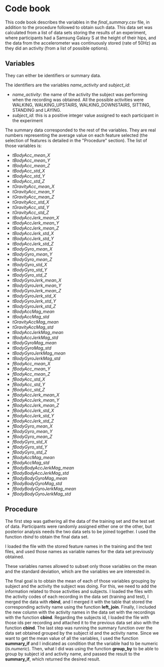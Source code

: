 # Code book

This code book describes the variables in the *final_summary.csv* file, in addition to the procedure followed to obtain such data. This data set was calculated from a list of data sets storing the results of an experiment, where participants had a Samsung Galaxy S at the height of their hips, and the data from the accelerometer was continuously stored (rate of 50Hz) as they did an activity (from a list of possible options). 

## Variables

They can either be identifiers or summary data. 

The identifiers are the variables *name_activity* and *subject_id*:
* *name_activity*: the name of the activity the subject was performing when the recording was obtained. All the possible activities were WALKING, WALKING_UPSTAIRS, WALKING_DOWNSTAIRS, SITTING, STANDING and LAYING.
* *subject_id*: this is a positive integer value assigned to each participant in the experiment

The summary data corresponded to the rest of the variables. They are real numbers representing the average value on each feature selected (the selection of features is detailed in the "Procedure" section).
The list of those variables is: 
* *tBodyAcc_mean_X*
* *tBodyAcc_mean_Y*
* *tBodyAcc_mean_Z*
* *tBodyAcc_std_X*
* *tBodyAcc_std_Y*
* *tBodyAcc_std_Z*
* *tGravityAcc_mean_X*
* *tGravityAcc_mean_Y*
* *tGravityAcc_mean_Z*
* *tGravityAcc_std_X*
* *tGravityAcc_std_Y*
* *tGravityAcc_std_Z*
* *tBodyAccJerk_mean_X*
* *tBodyAccJerk_mean_Y*
* *tBodyAccJerk_mean_Z*
* *tBodyAccJerk_std_X*
* *tBodyAccJerk_std_Y*
* *tBodyAccJerk_std_Z*
* *tBodyGyro_mean_X*
* *tBodyGyro_mean_Y*
* *tBodyGyro_mean_Z*
* *tBodyGyro_std_X*
* *tBodyGyro_std_Y*
* *tBodyGyro_std_Z*
* *tBodyGyroJerk_mean_X*
* *tBodyGyroJerk_mean_Y*
* *tBodyGyroJerk_mean_Z*
* *tBodyGyroJerk_std_X*
* *tBodyGyroJerk_std_Y*
* *tBodyGyroJerk_std_Z*
* *tBodyAccMag_mean*
* *tBodyAccMag_std*
* *tGravityAccMag_mean*
* *tGravityAccMag_std*
* *tBodyAccJerkMag_mean*
* *tBodyAccJerkMag_std*
* *tBodyGyroMag_mean*
* *tBodyGyroMag_std*
* *tBodyGyroJerkMag_mean*
* *tBodyGyroJerkMag_std*
* *fBodyAcc_mean_X*
* *fBodyAcc_mean_Y*
* *fBodyAcc_mean_Z*
* *fBodyAcc_std_X*
* *fBodyAcc_std_Y*
* *fBodyAcc_std_Z*
* *fBodyAccJerk_mean_X*
* *fBodyAccJerk_mean_Y*
* *fBodyAccJerk_mean_Z*
* *fBodyAccJerk_std_X*
* *fBodyAccJerk_std_Y*
* *fBodyAccJerk_std_Z*
* *fBodyGyro_mean_X*
* *fBodyGyro_mean_Y*
* *fBodyGyro_mean_Z*
* *fBodyGyro_std_X*
* *fBodyGyro_std_Y*
* *fBodyGyro_std_Z*
* *fBodyAccMag_mean*
* *fBodyAccMag_std*
* *fBodyBodyAccJerkMag_mean*
* *fBodyBodyAccJerkMag_std*
* *fBodyBodyGyroMag_mean*
* *fBodyBodyGyroMag_std*
* *fBodyBodyGyroJerkMag_mean*
* *fBodyBodyGyroJerkMag_std*


## Procedure

The first step was gathering all the data of the training set and the test set of data. Participants were randomly assigned either one or the other, but posterior analysis needs the two data sets to be joined together. I used the function _rbind_ to obtain the final data set. 


I loaded the file with the stored feature names in the training and the test files, and used those names as variable names for the data set previously obtained. 


These variables names allowed to subset only those variables on the mean and the standard deviation, which are the variables we are interested in. 


The final goal is to obtain the mean of each of those variables grouping by subject and the activity the subject was doing. For this, we need to add the information related to those activities and subjects. I loaded the files with the activity codes of each recording in the data set (training and test), I merged the data with **rbind**, and I merged it with the table that stored the corresponding activity name using the function **left_join**. Finally, I included the new column with the activity names in the data set with the recordings with the function **cbind**. Regarding the subjects id, I loaded the file with those ids per recording and attached it to the previous data set also with the function **cbind**. 
The last step was running the summary function over the data set obtained grouped by the subject id and the activity name. Since we want to get the mean value of all the variables, I used the function **summary_if** and I indicated as condition that the variable had to be numeric (*is.numeric*). Then, what I did was using the function **group_by** to be able to group by subject id and activity name, and passed the result to the **summary_if**, which returned the desired result.
